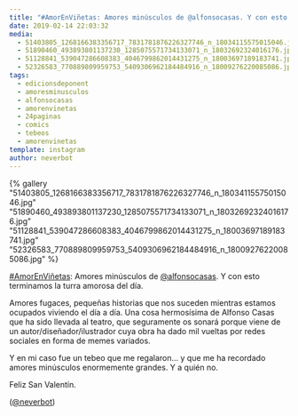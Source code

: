 ```yaml
---
title: "#AmorEnViñetas: Amores minúsculos de @alfonsocasas. Y con esto terminamos la turra amorosa del día"
date: 2019-02-14 22:03:32
media: 
  - 51403805_1268166383356717_7831781876226327746_n_18034115575015046.jpg
  - 51890460_493893801137230_1285075571734133071_n_18032692324016176.jpg
  - 51128841_539047286608383_4046799862014431275_n_18003697189183741.jpg
  - 52326583_770889809959753_5409306962184484916_n_18009276220085086.jpg
tags: 
  - edicionsdeponent
  - amoresminusculos
  - alfonsocasas
  - amorenvinetas
  - 24paginas
  - comics
  - tebeos
  - amorenvinetas
template: instagram
author: neverbot
---
```


{% gallery "51403805_1268166383356717_7831781876226327746_n_18034115575015046.jpg" "51890460_493893801137230_1285075571734133071_n_18032692324016176.jpg" "51128841_539047286608383_4046799862014431275_n_18003697189183741.jpg" "52326583_770889809959753_5409306962184484916_n_18009276220085086.jpg" %}

[#AmorEnViñetas](/tags/amorenvinetas): Amores minúsculos de [@alfonsocasas](https://instagram.com/alfonsocasas). Y con esto terminamos la turra amorosa del día.

Amores fugaces, pequeñas historias que nos suceden mientras estamos ocupados viviendo el día a día. Una cosa hermosísima de Alfonso Casas que ha sido llevada al teatro, que seguramente os sonará porque viene de un autor/diseñador/ilustrador cuya obra ha dado mil vueltas por redes sociales en forma de memes variados.

Y en mi caso fue un tebeo que me regalaron... y que me ha recordado amores minúsculos enormemente grandes. Y a quién no.

Feliz San Valentín.

([@neverbot](https://instagram.com/neverbot))
